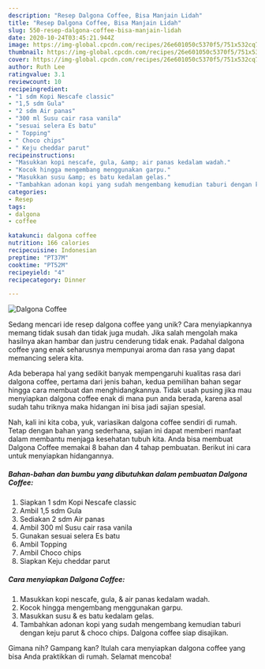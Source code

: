 ```yaml
---
description: "Resep Dalgona Coffee, Bisa Manjain Lidah"
title: "Resep Dalgona Coffee, Bisa Manjain Lidah"
slug: 550-resep-dalgona-coffee-bisa-manjain-lidah
date: 2020-10-24T03:45:21.944Z
image: https://img-global.cpcdn.com/recipes/26e601050c5370f5/751x532cq70/dalgona-coffee-foto-resep-utama.jpg
thumbnail: https://img-global.cpcdn.com/recipes/26e601050c5370f5/751x532cq70/dalgona-coffee-foto-resep-utama.jpg
cover: https://img-global.cpcdn.com/recipes/26e601050c5370f5/751x532cq70/dalgona-coffee-foto-resep-utama.jpg
author: Ruth Lee
ratingvalue: 3.1
reviewcount: 10
recipeingredient:
- "1 sdm Kopi Nescafe classic"
- "1,5 sdm Gula"
- "2 sdm Air panas"
- "300 ml Susu cair rasa vanila"
- "sesuai selera Es batu"
- " Topping"
- " Choco chips"
- " Keju cheddar parut"
recipeinstructions:
- "Masukkan kopi nescafe, gula, &amp; air panas kedalam wadah."
- "Kocok hingga mengembang menggunakan garpu."
- "Masukkan susu &amp; es batu kedalam gelas."
- "Tambahkan adonan kopi yang sudah mengembang kemudian taburi dengan keju parut &amp; choco chips. Dalgona coffee siap disajikan."
categories:
- Resep
tags:
- dalgona
- coffee

katakunci: dalgona coffee 
nutrition: 166 calories
recipecuisine: Indonesian
preptime: "PT37M"
cooktime: "PT52M"
recipeyield: "4"
recipecategory: Dinner

---
```



![Dalgona Coffee](https://img-global.cpcdn.com/recipes/26e601050c5370f5/751x532cq70/dalgona-coffee-foto-resep-utama.jpg)

Sedang mencari ide resep dalgona coffee yang unik? Cara menyiapkannya memang tidak susah dan tidak juga mudah. Jika salah mengolah maka hasilnya akan hambar dan justru cenderung tidak enak. Padahal dalgona coffee yang enak seharusnya mempunyai aroma dan rasa yang dapat memancing selera kita.



Ada beberapa hal yang sedikit banyak mempengaruhi kualitas rasa dari dalgona coffee, pertama dari jenis bahan, kedua pemilihan bahan segar hingga cara membuat dan menghidangkannya. Tidak usah pusing jika mau menyiapkan dalgona coffee enak di mana pun anda berada, karena asal sudah tahu triknya maka hidangan ini bisa jadi sajian spesial.


Nah, kali ini kita coba, yuk, variasikan dalgona coffee sendiri di rumah. Tetap dengan bahan yang sederhana, sajian ini dapat memberi manfaat dalam membantu menjaga kesehatan tubuh kita. Anda bisa membuat Dalgona Coffee memakai 8 bahan dan 4 tahap pembuatan. Berikut ini cara untuk menyiapkan hidangannya.

<!--inarticleads1-->

##### Bahan-bahan dan bumbu yang dibutuhkan dalam pembuatan Dalgona Coffee:

1. Siapkan 1 sdm Kopi Nescafe classic
1. Ambil 1,5 sdm Gula
1. Sediakan 2 sdm Air panas
1. Ambil 300 ml Susu cair rasa vanila
1. Gunakan sesuai selera Es batu
1. Ambil  Topping
1. Ambil  Choco chips
1. Siapkan  Keju cheddar parut




<!--inarticleads2-->

##### Cara menyiapkan Dalgona Coffee:

1. Masukkan kopi nescafe, gula, &amp; air panas kedalam wadah.
1. Kocok hingga mengembang menggunakan garpu.
1. Masukkan susu &amp; es batu kedalam gelas.
1. Tambahkan adonan kopi yang sudah mengembang kemudian taburi dengan keju parut &amp; choco chips. Dalgona coffee siap disajikan.




Gimana nih? Gampang kan? Itulah cara menyiapkan dalgona coffee yang bisa Anda praktikkan di rumah. Selamat mencoba!
